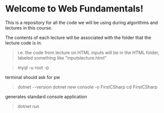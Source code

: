 # Welcome to **Web Fundamentals**!
This is a repository for all the code we will be using during algorithms and lectures in this course.

The contents of each lecture will be associated with the folder that the lecture code is in.

> i.e. the code from lecture on HTML inputs will be in the HTML folder, labeled something like "inputslecture.html"

> myql -u root -p

terminal should ask for pw

> dotnet --version
> dotnet new console -o FirstCSharp
> cd FirstCSharp

generates standard console application

> dotnet run
